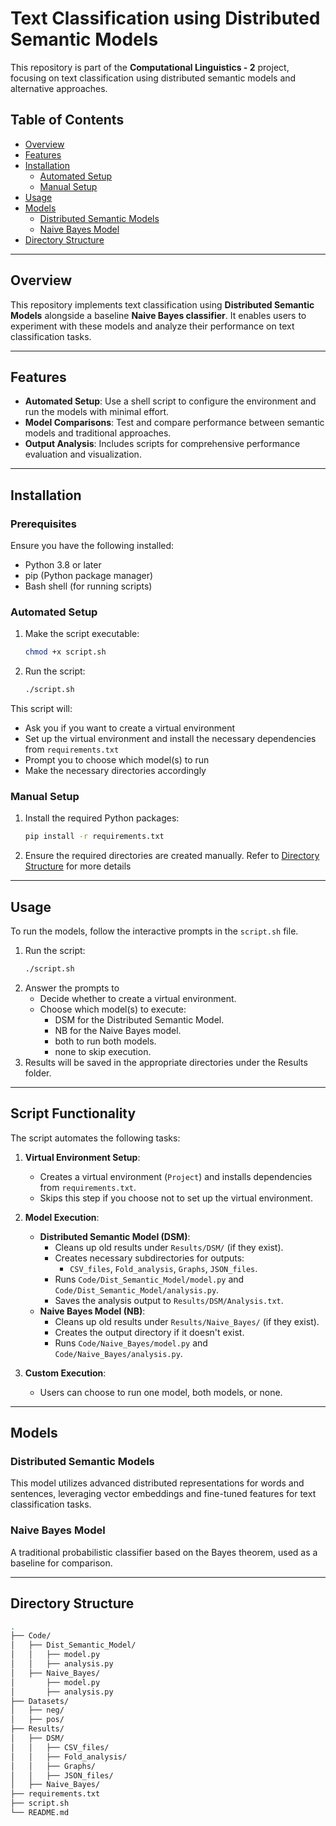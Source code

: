 # Text Classification using Distributed Semantic Models

This repository is part of the **Computational Linguistics - 2** project, focusing on text classification using distributed semantic models and alternative approaches.

## Table of Contents
- [Overview](#overview)
- [Features](#features)
- [Installation](#installation)
  - [Automated Setup](#automated-setup)
  - [Manual Setup](#manual-setup)
- [Usage](#usage)
- [Models](#models)
  - [Distributed Semantic Models](#distributed-semantic-models)
  - [Naive Bayes Model](#naive-bayes-model)
- [Directory Structure](#directory-structure)

---

## Overview

This repository implements text classification using **Distributed Semantic Models** alongside a baseline **Naive Bayes classifier**. It enables users to experiment with these models and analyze their performance on text classification tasks.

---

## Features
- **Automated Setup**: Use a shell script to configure the environment and run the models with minimal effort.
- **Model Comparisons**: Test and compare performance between semantic models and traditional approaches.
- **Output Analysis**: Includes scripts for comprehensive performance evaluation and visualization.

---

## Installation

### Prerequisites
Ensure you have the following installed:
- Python 3.8 or later
- pip (Python package manager)
- Bash shell (for running scripts)

### Automated Setup
1. Make the script executable:
   ```bash
   chmod +x script.sh
   ```
2. Run the script:
   ```bash
   ./script.sh
   ```
This script will:
- Ask you if you want to create a virtual environment
- Set up the virtual environment and install the necessary dependencies from `requirements.txt`
- Prompt you to choose which model(s) to run
- Make the necessary directories accordingly

### Manual Setup
1. Install the required Python packages:
   ```bash
   pip install -r requirements.txt
   ```
2. Ensure the required directories are created manually. Refer to [Directory Structure](#directory-structure) for more details

---

## Usage

To run the models, follow the interactive prompts in the `script.sh` file. 
1. Run the script:
   ```bash
   ./script.sh
   ```
2. Answer the prompts to 
    - Decide whether to create a virtual environment.
    - Choose which model(s) to execute:
        - DSM for the Distributed Semantic Model.
        - NB for the Naive Bayes model.
        - both to run both models.
        - none to skip execution.
3. Results will be saved in the appropriate directories under the Results folder.

---

## Script Functionality

The script automates the following tasks:

1. **Virtual Environment Setup**:
   - Creates a virtual environment (`Project`) and installs dependencies from `requirements.txt`.
   - Skips this step if you choose not to set up the virtual environment.

2. **Model Execution**:
   - **Distributed Semantic Model (DSM)**:
     - Cleans up old results under `Results/DSM/` (if they exist).
     - Creates necessary subdirectories for outputs:
       - `CSV_files`, `Fold_analysis`, `Graphs`, `JSON_files`.
     - Runs `Code/Dist_Semantic_Model/model.py` and `Code/Dist_Semantic_Model/analysis.py`.
     - Saves the analysis output to `Results/DSM/Analysis.txt`.
   - **Naive Bayes Model (NB)**:
     - Cleans up old results under `Results/Naive_Bayes/` (if they exist).
     - Creates the output directory if it doesn't exist.
     - Runs `Code/Naive_Bayes/model.py` and `Code/Naive_Bayes/analysis.py`.

3. **Custom Execution**:
   - Users can choose to run one model, both models, or none.

---

## Models

### Distributed Semantic Models

This model utilizes advanced distributed representations for words and sentences, leveraging vector embeddings and fine-tuned features for text classification tasks.

### Naive Bayes Model

A traditional probabilistic classifier based on the Bayes theorem, used as a baseline for comparison.

---

## Directory Structure
``` bash
.
├── Code/
│   ├── Dist_Semantic_Model/
│   │   ├── model.py
│   │   ├── analysis.py
│   ├── Naive_Bayes/
│       ├── model.py
│       ├── analysis.py
├── Datasets/
│   ├── neg/          
│   ├── pos/    
├── Results/
│   ├── DSM/
│   │   ├── CSV_files/
│   │   ├── Fold_analysis/
│   │   ├── Graphs/
│   │   ├── JSON_files/
│   ├── Naive_Bayes/
├── requirements.txt  
├── script.sh         
└── README.md         
```